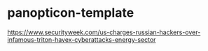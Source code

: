 # panopticon-template

https://www.securityweek.com/us-charges-russian-hackers-over-infamous-triton-havex-cyberattacks-energy-sector

